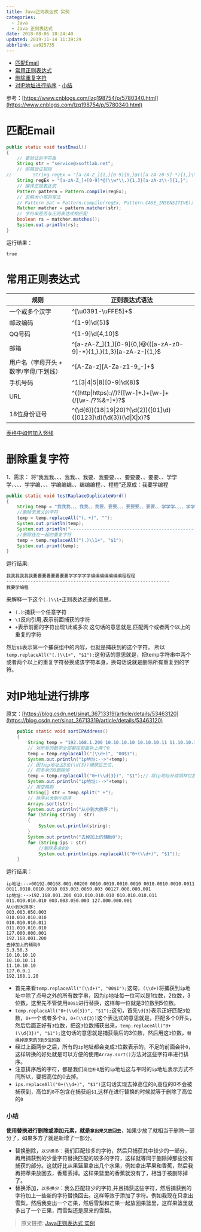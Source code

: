 ```yaml
---
title: Java正则表达式 实例
categories: 
  - Java
  - Java 正则表达式
date: 2018-08-06 18:24:40
updated: 2019-11-14 11:39:29
abbrlink: aa025735
---
```

<div id='my_toc'>

- [匹配Email](/blog/aa025735/#匹配Email)
- [常用正则表达式](/blog/aa025735/#常用正则表达式)
- [删除重复字符](/blog/aa025735/#删除重复字符)
- [对IP地址进行排序](/blog/aa025735/#对IP地址进行排序)
        - [小结](/blog/aa025735/#小结)

</div>
<!--more-->
<script>if (navigator.platform.toLowerCase() == 'win32'){document.getElementById('my_toc').style.display = 'none';}</script>

<!--end-->
参考：[https://www.cnblogs.com/lzq198754/p/5780340.html](https://www.cnblogs.com/lzq198754/p/5780340.html)
# 匹配Email #
```java
public static void testEmail() 
{
    // 要验证的字符串
    String str = "service@xsoftlab.net";
    // 邮箱验证规则
//        String regEx = "[a-zA-Z_]{1,}[0-9]{0,}@(([a-zA-z0-9]-*){1,}\\.){1,3}[a-zA-z\\-]{1,}";
    String regEx = "[a-zA-Z_]+[0-9]*@(\\w*\\.){1,3}[a-zA-z\\-]{1,}";
    // 编译正则表达式
    Pattern pattern = Pattern.compile(regEx);
    // 忽略大小写的写法
    // Pattern pat = Pattern.compile(regEx, Pattern.CASE_INSENSITIVE);
    Matcher matcher = pattern.matcher(str);
    // 字符串是否与正则表达式相匹配
    boolean rs = matcher.matches();
    System.out.println(rs);
}
```
运行结果：
```
true
```
# 常用正则表达式 #

|规则|正则表达式语法|
|-|-|
|一个或多个汉字|^[\u0391-\uFFE5]+$ |
|邮政编码|^[1-9]\d{5}$|
|QQ号码|^[1-9]\d{4,10}$ |
|邮箱|^[a-zA-Z_]{1,}[0-9]{0,}@(([a-zA-z0-9]-*){1,}\.){1,3}[a-zA-z\-]{1,}$|
|用户名（字母开头 + 数字/字母/下划线）|^[A-Za-z][A-Za-z1-9_-]+$|
|手机号码|^1[3&#124;4&#124;5&#124;8][0-9]\d{8}$ |
|URL|^((http&#124;https)://)?([\w-]+\.)+[\w-]+(/[\w-./?%&=]*)?$|
|18位身份证号|^(\d{6})(18&#124;19&#124;20)?(\d{2})([01]\d)([0123]\d)(\d{3})(\d&#124;X&#124;x)?$|
[表格中如何加入竖线](https://blog.csdn.net/u013553529/article/details/51024733)

# 删除重复字符 #
1、需求： 将“我我我、、、我我、、我要、我要要、、、要要要、、要要、、学学学、、、、学学编、、、学编编编、、编编编程、、程程”还原成：我要学编程
```java
public static void testRaplaceDuplicateWord()
{
    String temp = "我我我、、、我我、、我要、要要、、、要要要、、要要、、学学学、、、、学学编、、、编编编、、编编编程、、程程";
    //删除无意义的字符
    temp = temp.replaceAll("(、+)", "");
    System.out.println(temp);
    System.out.println("-------------------------------------------------------------");
    //删除连在一起的重复字符
    temp = temp.replaceAll("(.)\\1+", "$1");
    System.out.print(temp);
}

```
运行结果:
```
我我我我我我要要要要要要要要学学学学学编编编编编编编程程程
-------------------------------------------------------------
我要学编程
```
来解释一下这个`(.)\\1+`正则表达还是的意思，
- `(.)`:捕获一个任意字符
- `\1`反向引用,表示前面捕获的字符
- `+`表示前面的字符出现1此或多次
这句话的意思就是,匹配两个或者两个以上的重复的字符

然后`$1`表示第一个捕获组中的内容，也就是捕获到的这个字符。
所以`temp.replaceAll("(.)\\1+", "$1");`这句话的意思就是，把temp字符串中两个或者两个以上的重复字符替换成该字符本身，换句话说就是删除所有重复到的字符。

# 对IP地址进行排序 #
原文：[https://blog.csdn.net/sinat_36713319/article/details/53463120](https://blog.csdn.net/sinat_36713319/article/details/53463120)
```java
    public static void sortIPAddress()
    {
        String temp = "192.168.1.200 10.10.10.10 10.10.10.11 11.10.10.10 3.3.50.3 127.0.0.1";
        // 对所有的数字全部都在前面补上两个0
        temp = temp.replaceAll("(\\d+)", "00$1");
        System.out.println("ip地址:-->"+temp);
        // 因为ip地址占3位(\d{3})捕获后三位,
        // 把多余的0删除掉
        temp = temp.replaceAll("0+(\\d{3})", "$1");// 将ip地址补成同样位数
        System.out.println("ip地址:-->"+temp);
        // 用空格割
        String[] str = temp.split(" +");
        // 排序从大到小排序
        Arrays.sort(str);
        System.out.println("从小到大排序:");
        for (String string : str)
        {
            System.out.println(string);
        }
        System.out.println("去掉加上的辅助0");
        for (String ips : str)
            //删除多余的0
            System.out.println(ips.replaceAll("0+(\\d+)", "$1"));
    }
```
运行结果：
```
ip地址:-->00192.00168.001.00200 0010.0010.0010.0010 0010.0010.0010.0011 0011.0010.0010.0010 003.003.0050.003 00127.000.000.001
ip地址:-->192.168.001.200 010.010.010.010 010.010.010.011 011.010.010.010 003.003.050.003 127.000.000.001
从小到大排序:
003.003.050.003
010.010.010.010
010.010.010.011
011.010.010.010
127.000.000.001
192.168.001.200
去掉加上的辅助0
3.3.50.3
10.10.10.10
10.10.10.11
11.10.10.10
127.0.0.1
192.168.1.20

```
- 首先来看`temp.replaceAll("(\\d+)", "00$1");`这句，`(\\d+)`将捕获到`ip`地址中除了点号之外的所有数字串，因为ip地址每一位可以是1位数，2位数，3位数，这里先不管使用`00$1`进行替换，这样每一位就是3位数到5位数。
- `temp.replaceAll("0+(\\d{3})", "$1");`这句，首先`\d{3}`表示正好匹配`3`位数，`0+`一个或者多个`0`，`0+(\\d{3})`这个表达式的意思就是，匹配多个0开头，然后后面正好有`3`位数，把这`3`位数捕获出来，`temp.replaceAll("0+(\\d{3})", "$1");`这句话的意思就是捕获最后的3位数，然后用这`3`位数，`替换掉原来的3到5位的数`
- 经过上面两步之后，所有的`ip`地址都会变成`3`位数表示的，不足的前面会补`0`，这样转换的好处就是可以方便的使用`Array.sort()`方法对这些字符串进行排序。
- 注意排序后的字符，都是我们`高位补0`后的`ip`地址这与平时的`ip`地址表示方式不同所以，要把高位的0去掉。
- `ips.replaceAll("0+(\\d+)", "$1")`这句话实现去掉高位的`0`,高位的0不会被捕获到，高位的`0`不包含在捕获组`$1`,这样在进行替换的时候就等于删除了高位的`0`

### 小结 ###
**使用替换进行删除或添加元素，就是`拿出来又放回去`**，如果少放了就相当于删除一部分了，如果多方了就是新增了一部分。

- 替换删除，`以少换多`：我们匹配较多的字符，然后只捕获其中较少的一部分，再用捕获到的少量字符替换匹配的较多的字符，这样就等同于删除掉那些没有捕获的部分。这就好比从果篮里拿出几个水果，例如拿出苹果和香蕉，然后我再把苹果放回去，香蕉丢掉。这样果篮里的香蕉就没有了，相当于被删除掉了。
- 替换添加，`以多换少`：我么匹配较少的字符,并且捕获这些字符，然后捕获到的字符加上一些新的字符替换回去。这样等效于添加了字符。例如我现在只拿出雪梨，然后我变出一个芒果，然后雪梨和芒果一起放回果篮里，这样果篮里就多出了一个芒果，而雪梨还是原来的雪梨。


>原文链接: [Java正则表达式 实例](https://lanlan2017.github.io/blog/aa025735/)
